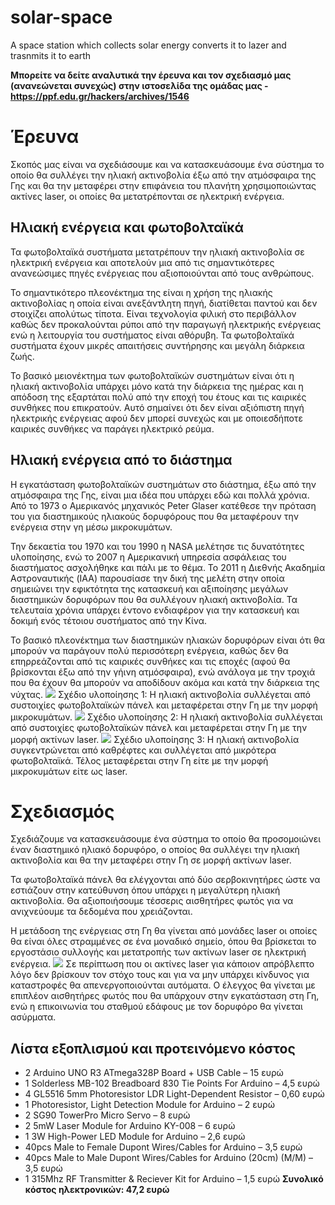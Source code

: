 # solar-space
A space station which collects solar energy converts it to lazer and trasnmits it to earth

**Μπορείτε να δείτε αναλυτικά την έρευνα και τον σχεδιασμό μας (ανανεώνεται συνεχώς) στην ιστοσελίδα της ομάδας μας - https://ppf.edu.gr/hackers/archives/1546**

# Έρευνα
Σκοπός μας είναι να σχεδιάσουμε και να κατασκευάσουμε ένα σύστημα το οποίο θα συλλέγει την ηλιακή ακτινοβολία έξω από την ατμόσφαιρα της Γης και θα την μεταφέρει στην επιφάνεια του πλανήτη χρησιμοποιώντας ακτίνες laser, οι οποίες θα μετατρέπονται σε ηλεκτρική ενέργεια.
## Ηλιακή ενέργεια και φωτοβολταϊκά
Τα φωτοβολταϊκά συστήματα μετατρέπουν την ηλιακή ακτινοβολία σε ηλεκτρική ενέργεια και αποτελούν μια από τις σημαντικότερες ανανεώσιμες πηγές ενέργειας που αξιοποιούνται από τους ανθρώπους.

Το σημαντικότερο πλεονέκτημα της είναι η χρήση της ηλιακής ακτινοβολίας η οποία είναι ανεξάντλητη πηγή, διατίθεται παντού και δεν στοιχίζει απολύτως τίποτα. Είναι τεχνολογία φιλική στο περιβάλλον καθώς δεν προκαλούνται ρύποι από την παραγωγή ηλεκτρικής ενέργειας ενώ η λειτουργία του συστήματος είναι αθόρυβη. Τα φωτοβολταϊκά συστήματα έχουν μικρές απαιτήσεις συντήρησης και μεγάλη διάρκεια ζωής.

Το βασικό μειονέκτημα των φωτοβολταϊκών συστημάτων είναι ότι η ηλιακή ακτινοβολία υπάρχει μόνο κατά την διάρκεια της ημέρας και η απόδοση της εξαρτάται πολύ από την εποχή του έτους και τις καιρικές συνθήκες που επικρατούν. Αυτό σημαίνει ότι δεν είναι αξιόπιστη πηγή ηλεκτρικής ενέργειας αφού δεν μπορεί συνεχώς και με οποιεσδήποτε καιρικές συνθήκες να παράγει ηλεκτρικό ρεύμα.
## Ηλιακή ενέργεια από το διάστημα
Η εγκατάσταση φωτοβολταϊκών συστημάτων στο διάστημα, έξω από την ατμόσφαιρα της Γης, είναι μια ιδέα που υπάρχει εδώ και πολλά χρόνια. Από το 1973 ο Αμερικανός μηχανικός Peter Glaser κατέθεσε την πρόταση του για διαστημικούς ηλιακούς δορυφόρους που θα μεταφέρουν την ενέργεια στην γη μέσω μικροκυμάτων.

Την δεκαετία του 1970 και του 1990 η NASA μελέτησε τις δυνατότητες υλοποίησης, ενώ το 2007 η Αμερικανική υπηρεσία ασφάλειας του διαστήματος ασχολήθηκε και πάλι με το θέμα. Το 2011 η Διεθνής Ακαδημία Αστροναυτικής (IAA) παρουσίασε την δική της μελέτη στην οποία σημειώνει την εφικτότητα της κατασκευή και αξιποίησης μεγάλων διαστημικών δορυφόρων που θα συλλέγουν ηλιακή ακτινοβολία. Τα τελευταία χρόνια υπάρχει έντονο ενδιαφέρον για την κατασκευή και δοκιμή ενός τέτοιου συστήματος από την Κίνα.

Το βασικό πλεονέκτημα των διαστημικών ηλιακών δορυφόρων είναι ότι θα μπορούν να παράγουν πολύ περισσότερη ενέργεια, καθώς δεν θα επηρρεάζονται από τις καιρικές συνθήκες και τις εποχές (αφού θα βρίσκονται έξω από την γήινη ατμόσφαιρα), ενώ ανάλογα με την τροχιά που θα έχουν θα μπορούν να αποδίδουν ακόμα και κατά την διάρκεια της νύχτας.
![](https://ppf.edu.gr/hackers/wp-content/uploads/2020/01/Screenshot_2-1024x568.png)
Σχέδιο υλοποίησης 1: Η ηλιακή ακτινοβολία συλλέγεται από συστοιχίες φωτοβολταϊκών πάνελ και μεταφέρεται στην Γη με την μορφή μικροκυμάτων.
![](https://ppf.edu.gr/hackers/wp-content/uploads/2020/01/Screenshot_3-1024x653.png)
Σχέδιο υλοποίησης 2: Η ηλιακή ακτινοβολία συλλέγεται από συστοιχίες φωτοβολταϊκών πάνελ και μεταφέρεται στην Γη με την μορφή ακτίνων laser.
![](https://ppf.edu.gr/hackers/wp-content/uploads/2020/01/Screenshot_4-1024x582.png)
Σχέδιο υλοποίησης 3: Η ηλιακή ακτινοβολία συγκεντρώνεται από καθρέφτες και συλλέγεται από μικρότερα φωτοβολταϊκά. Τέλος μεταφέρεται στην Γη είτε με την μορφή μικροκυμάτων είτε ως laser.
# Σχεδιασμός
Σχεδιάζουμε να κατασκευάσουμε ένα σύστημα το οποίο θα προσομοιώνει έναν διαστημικό ηλιακό δορυφόρο, ο οποίος θα συλλέγει την ηλιακή ακτινοβολία και θα την μεταφέρει στην Γη σε μορφή ακτίνων laser.

Τα φωτοβολταϊκά πάνελ θα ελέγχονται από δύο σερβοκινητήρες ώστε να εστιάζουν στην κατεύθυνση όπου υπάρχει η μεγαλύτερη ηλιακή ακτινοβολία. Θα αξιοποιήσουμε τέσσερις αισθητήρες φωτός για να ανιχνεύουμε τα δεδομένα που χρειάζονται.

Η μετάδοση της ενέργειας στη Γη θα γίνεται από μονάδες laser οι οποίες θα είναι όλες στραμμένες σε ένα μοναδικό σημείο, όπου θα βρίσκεται το εργοστάσιο συλλογής και μετατροπής των ακτίνων laser σε ηλεκτρική ενέργεια.
![](https://ppf.edu.gr/hackers/wp-content/uploads/2019/12/solar-space-1024x527.png)
Σε περίπτωση που οι ακτίνες laser για κάποιον απρόβλεπτο λόγο δεν βρίσκουν τον στόχο τους και για να μην υπάρχει κίνδυνος για καταστροφές θα απενεργοποιούνται αυτόματα. Ο έλεγχος θα γίνεται με επιπλέον αισθητήρες φωτός που θα υπάρχουν στην εγκατάσταση στη Γη, ενώ η επικοινωνία του σταθμού εδάφους με τον δορυφόρο θα γίνεται ασύρματα.
## Λίστα εξοπλισμού και προτεινόμενο κόστος
- 2 Arduino UNO R3 ATmega328P Board + USB Cable – 15 ευρώ
- 1 Solderless MB-102 Breadboard 830 Tie Points For Arduino – 4,5 ευρώ
- 4 GL5516 5mm Photoresistor LDR Light-Dependent Resistor – 0,60 ευρώ
- 1 Photoresistor, Light Detection Module for Arduino – 2 ευρώ
- 2 SG90 TowerPro Micro Servo – 8 ευρώ
- 2 5mW Laser Module for Arduino KY-008 – 6 ευρώ
- 1 3W High-Power LED Module for Arduino – 2,6 ευρώ
- 40pcs Male to Female Dupont Wires/Cables for Arduino – 3,5 ευρώ
- 40pcs Male to Male Dupont Wires/Cables for Arduino (20cm) (M/M) – 3,5 ευρώ
- 1 315Mhz RF Transmitter & Reciever Kit for Arduino – 1,5 ευρώ
**Συνολικό κόστος ηλεκτρονικών: 47,2 ευρώ**
